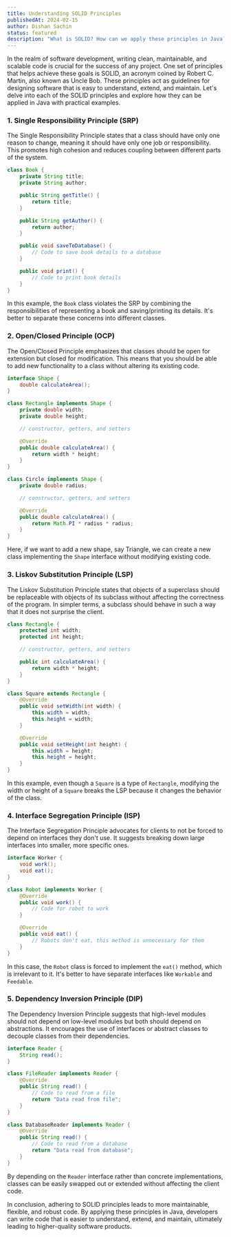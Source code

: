 ```yaml
---
title: Understanding SOLID Principles
publishedAt: 2024-02-15
author: Dishan Sachin
status: featured
description: "What is SOLID? How can we apply these principles in Java? Let's explore the Single Responsibility, Open/Closed, Liskov Substitution, Interface Segregation, and Dependency Inversion principles with practical examples."
---
```


In the realm of software development, writing clean, maintainable, and scalable code is crucial for the success of any project. One set of principles that helps achieve these goals is SOLID, an acronym coined by Robert C. Martin, also known as Uncle Bob. These principles act as guidelines for designing software that is easy to understand, extend, and maintain. Let's delve into each of the SOLID principles and explore how they can be applied in Java with practical examples.

### 1. Single Responsibility Principle (SRP)

The Single Responsibility Principle states that a class should have only one reason to change, meaning it should have only one job or responsibility. This promotes high cohesion and reduces coupling between different parts of the system.

```java
class Book {
    private String title;
    private String author;

    public String getTitle() {
        return title;
    }

    public String getAuthor() {
        return author;
    }

    public void saveToDatabase() {
        // Code to save book details to a database
    }

    public void print() {
        // Code to print book details
    }
}
```

In this example, the `Book` class violates the SRP by combining the responsibilities of representing a book and saving/printing its details. It's better to separate these concerns into different classes.

### 2. Open/Closed Principle (OCP)

The Open/Closed Principle emphasizes that classes should be open for extension but closed for modification. This means that you should be able to add new functionality to a class without altering its existing code.

```java
interface Shape {
    double calculateArea();
}

class Rectangle implements Shape {
    private double width;
    private double height;

    // constructor, getters, and setters

    @Override
    public double calculateArea() {
        return width * height;
    }
}

class Circle implements Shape {
    private double radius;

    // constructor, getters, and setters

    @Override
    public double calculateArea() {
        return Math.PI * radius * radius;
    }
}
```

Here, if we want to add a new shape, say Triangle, we can create a new class implementing the `Shape` interface without modifying existing code.

### 3. Liskov Substitution Principle (LSP)

The Liskov Substitution Principle states that objects of a superclass should be replaceable with objects of its subclass without affecting the correctness of the program. In simpler terms, a subclass should behave in such a way that it does not surprise the client.

```java
class Rectangle {
    protected int width;
    protected int height;

    // constructor, getters, and setters

    public int calculateArea() {
        return width * height;
    }
}

class Square extends Rectangle {
    @Override
    public void setWidth(int width) {
        this.width = width;
        this.height = width;
    }

    @Override
    public void setHeight(int height) {
        this.width = height;
        this.height = height;
    }
}
```

In this example, even though a `Square` is a type of `Rectangle`, modifying the width or height of a `Square` breaks the LSP because it changes the behavior of the class.

### 4. Interface Segregation Principle (ISP)

The Interface Segregation Principle advocates for clients to not be forced to depend on interfaces they don't use. It suggests breaking down large interfaces into smaller, more specific ones.

```java
interface Worker {
    void work();
    void eat();
}

class Robot implements Worker {
    @Override
    public void work() {
        // Code for robot to work
    }

    @Override
    public void eat() {
        // Robots don't eat, this method is unnecessary for them
    }
}
```

In this case, the `Robot` class is forced to implement the `eat()` method, which is irrelevant to it. It's better to have separate interfaces like `Workable` and `Feedable`.

### 5. Dependency Inversion Principle (DIP)

The Dependency Inversion Principle suggests that high-level modules should not depend on low-level modules but both should depend on abstractions. It encourages the use of interfaces or abstract classes to decouple classes from their dependencies.

```java
interface Reader {
    String read();
}

class FileReader implements Reader {
    @Override
    public String read() {
        // Code to read from a file
        return "Data read from file";
    }
}

class DatabaseReader implements Reader {
    @Override
    public String read() {
        // Code to read from a database
        return "Data read from database";
    }
}
```

By depending on the `Reader` interface rather than concrete implementations, classes can be easily swapped out or extended without affecting the client code.

In conclusion, adhering to SOLID principles leads to more maintainable, flexible, and robust code. By applying these principles in Java, developers can write code that is easier to understand, extend, and maintain, ultimately leading to higher-quality software products.
